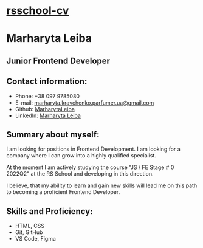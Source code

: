 # [rsschool-cv](https://MarharytaLeiba.github.io/rsschool-cv)

# Marharyta Leiba

## Junior Frontend Developer

## Contact information:

- Phone: +38 097 9785080
- E-mail: marharyta.kravchenko.parfumer.ua@gmail.com
- Github: [MarharytaLeiba](https://github.com/MarharytaLeiba)
- LinkedIn: [Marharyta Leiba](https://www.linkedin.com/in/marharyta-leiba)

## Summary about myself:
I am looking for positions in Frontend Development. I am looking for a company where I can grow into a highly qualified specialist.

At the moment I am actively studying the course "JS / FE Stage # 0 2022Q2" at the RS School and developing in this direction.

I believe, that my ability to learn and gain new skills will lead me on this path to becoming a proficient Frontend Developer.

## Skills and Proficiency:

- HTML, CSS
- Git, GitHub
- VS Code, Figma

